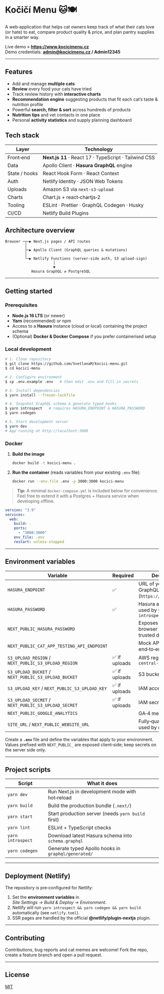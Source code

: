 
# Kočičí Menu 🐱🍽️  

A web‑application that helps cat owners keep track of what their cats love (or hate) to eat, compare product quality & price, and plan pantry supplies in a smarter way.

Live demo » **https://www.kocicimenu.cz**  
Demo credentials: **admin@kocicimenu.cz / Admin12345**

---

## Features
* Add and manage **multiple cats**
* **Review** every food your cats have tried
* Track review history with **interactive charts**
* **Recommendation engine** suggesting products that fit each cat’s taste & nutrition profile
* Powerful **search, filter & sort** across hundreds of products
* **Nutrition tips** and vet contacts in one place
* Personal **activity statistics** and supply planning dashboard

## Tech stack
| Layer | Technology |
|-------|------------|
| Front‑end | **Next.js 11** · React 17 · TypeScript · Tailwind CSS |
| Data | Apollo Client · **Hasura GraphQL** engine |
| State / hooks | React Hook Form · React Context |
| Auth | Netlify Identity · JSON Web Tokens |
| Uploads | Amazon S3 via `next‑s3-upload` |
| Charts | Chart.js + react‑chartjs‑2 |
| Tooling | ESLint · Prettier · GraphQL Codegen · Husky |
| CI/CD | Netlify Build Plugins |

## Architecture overview
```text
Browser ─┬─▶ Next.js pages / API routes
         │
         ├─▶ Apollo Client (GraphQL queries & mutations)
         │
         └─▶ Netlify Functions (server‑side auth, S3 upload‑sign)
                      │
                      ▼
            Hasura GraphQL ⇄ PostgreSQL
```

---

## Getting started

### Prerequisites
* **Node.js 16 LTS** (or newer)
* **Yarn** (recommended) or npm
* Access to a **Hasura** instance (cloud or local) containing the project schema
* (Optional) **Docker & Docker Compose** if you prefer containerised setup

### Local development
```bash
# 1. Clone repository
$ git clone https://github.com/SvetlanaM/kocici-menu.git
$ cd kocici-menu

# 2. Configure environment
$ cp .env.example .env   # then edit .env and fill in secrets

# 3. Install dependencies
$ yarn install --frozen-lockfile

# 4. Snapshot GraphQL schema & generate typed hooks
$ yarn introspect   # requires HASURA_ENDPOINT & HASURA_PASSWORD
$ yarn codegen

# 5. Start development server
$ yarn dev
# App running at http://localhost:3000
```

### Docker
1. **Build the image**
   ```bash
   docker build -t kocici-menu .
   ```
2. **Run the container** (reads variables from your existing `.env` file):
   ```bash
   docker run --env-file .env -p 3000:3000 kocici-menu
   ```

> **Tip:** A minimal `docker-compose.yml` is included below for convenience. Feel free to extend it with a Postgres + Hasura service when developing offline.

```yaml
version: "3.9"
services:
  web:
    build: .
    ports:
      - "3000:3000"
    env_file: .env
    restart: unless-stopped
```

---

## Environment variables
| Variable | Required | Description |
|----------|----------|-------------|
| `HASURA_ENDPOINT` | ✅ | URL of your Hasura GraphQL endpoint (`https://…/v1/graphql`) |
| `HASURA_PASSWORD` | ✅ | Hasura admin secret used by `yarn introspect` |
| `NEXT_PUBLIC_HASURA_PASSWORD` |  | Exposes password in browser (use **only** in trusted dev env) |
| `NEXT_PUBLIC_CAT_APP_TESTING_API_ENDPOINT` |  | Mock API endpoint for end‑to‑end tests |
| `S3_UPLOAD_REGION` / `NEXT_PUBLIC_S3_UPLOAD_REGION` | ✅ if uploads | AWS region, e.g. `eu-central-1` |
| `S3_UPLOAD_BUCKET` / `NEXT_PUBLIC_S3_UPLOAD_BUCKET` | ✅ if uploads | S3 bucket name |
| `S3_UPLOAD_KEY` / `NEXT_PUBLIC_S3_UPLOAD_KEY` | ✅ if uploads | IAM access key |
| `S3_UPLOAD_SECRET` / `NEXT_PUBLIC_S3_UPLOAD_SECRET` | ✅ if uploads | IAM secret |
| `NEXT_PUBLIC_GOOGLE_ANALYTICS` |  | GA‑4 measurement ID |
| `SITE_URL` / `NEXT_PUBLIC_WEBSITE_URL` |  | Fully‑qualified URL used by `next‑sitemap` |

Create a **`.env`** file and define the variables that apply to your environment. Values prefixed with `NEXT_PUBLIC_` are exposed client‑side; keep secrets on the server side only.

---

## Project scripts
| Script | What it does |
|--------|--------------|
| `yarn dev` | Run Next.js in development mode with hot‑reload |
| `yarn build` | Build the production bundle (`.next/`) |
| `yarn start` | Start production server (needs `yarn build` first) |
| `yarn lint` | ESLint + TypeScript checks |
| `yarn introspect` | Download latest Hasura schema into `schema.graphql` |
| `yarn codegen` | Generate typed Apollo hooks in `graphql/generated/` |

---

## Deployment (Netlify)
The repository is pre‑configured for Netlify:
1. Set the **environment variables** in *Site Settings → Build & Deploy → Environment*.
2. Netlify will run `yarn introspect && yarn codegen && yarn build` automatically (see `netlify.toml`).
3. SSR pages are handled by the official **@netlify/plugin‑nextjs** plugin.

---

## Contributing
Contributions, bug reports and cat memes are welcome! Fork the repo, create a feature branch and open a pull request.

---

## License
[MIT](LICENSE)
